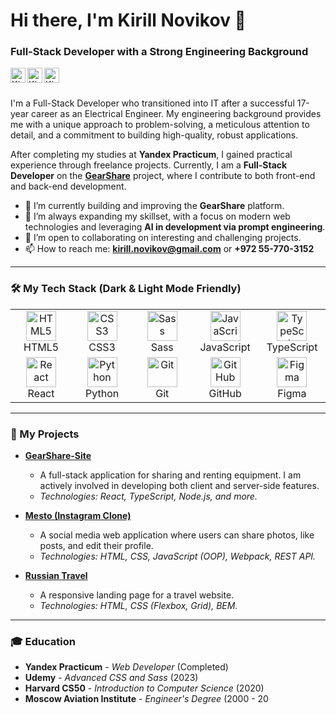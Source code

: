 # Hi there, I'm Kirill Novikov 👋

### Full-Stack Developer with a Strong Engineering Background

<a href="https://www.linkedin.com/in/kirill-novikov-312b73163/" style="margin-right: 8px;">
  <picture>
    <source media="(prefers-color-scheme: dark)" srcset="https://api.iconify.design/mdi/linkedin.svg?color=white&width=24&height=24">
    <source media="(prefers-color-scheme: light)" srcset="https://api.iconify.design/mdi/linkedin.svg?color=%230A66C2&width=24&height=24">
    <img align="left" alt="Kirill Novikov | LinkedIn" width="24px" height="24px" src="https://api.iconify.design/mdi/linkedin.svg?color=%230A66C2&width=24&height=24">
  </picture>
</a>
<a href="https://t.me/Kerbasi" style="margin-right: 8px;">
  <picture>
    <source media="(prefers-color-scheme: dark)" srcset="https://api.iconify.design/mdi/telegram.svg?color=white&width=24&height=24">
    <source media="(prefers-color-scheme: light)" srcset="https://api.iconify.design/mdi/telegram.svg?color=%2326A5E4&width=24&height=24">
    <img align="left" alt="Kirill Novikov | Telegram" width="24px" height="24px" src="https://api.iconify.design/mdi/telegram.svg?color=%2326A5E4&width=24&height=24">
  </picture>
</a>
<a href="mailto:kirill.novikov@gmail.com">
  <picture>
    <source media="(prefers-color-scheme: dark)" srcset="https://api.iconify.design/mdi/gmail.svg?color=white&width=24&height=24">
    <source media="(prefers-color-scheme: light)" srcset="https://api.iconify.design/mdi/gmail.svg?color=%23EA4335&width=24&height=24">
    <img align="left" alt="Kirill Novikov | Email" width="24px" height="24px" src="https://api.iconify.design/mdi/gmail.svg?color=%23EA4335&width=24&height=24">
  </picture>
</a>
<br />
<br />

I'm a Full-Stack Developer who transitioned into IT after a successful 17-year career as an Electrical Engineer. My engineering background provides me with a unique approach to problem-solving, a meticulous attention to detail, and a commitment to building high-quality, robust applications.

After completing my studies at **Yandex Practicum**, I gained practical experience through freelance projects. Currently, I am a **Full-Stack Developer** on the **[GearShare](https://github.com/DanielVihorev/GearShare-Site)** project, where I contribute to both front-end and back-end development.

- 🔭 I’m currently building and improving the **GearShare** platform.
- 🌱 I’m always expanding my skillset, with a focus on modern web technologies and leveraging **AI in development via prompt engineering**.
- 👯 I’m open to collaborating on interesting and challenging projects.
- 📫 How to reach me: **kirill.novikov@gmail.com** or **+972 55-770-3152**

---

### 🛠️ My Tech Stack (Dark & Light Mode Friendly)

<table>
  <tr>
    <td align="center" width="96">
      <picture>
        <source media="(prefers-color-scheme: dark)" srcset="https://cdn.simpleicons.org/html5/white">
        <source media="(prefers-color-scheme: light)" srcset="https://cdn.simpleicons.org/html5/black">
        <img src="https://cdn.simpleicons.org/html5/black" alt="HTML5" width="48" height="48" />
      </picture>
      <br>HTML5
    </td>
    <td align="center" width="96">
      <picture>
        <source media="(prefers-color-scheme: dark)" srcset="https://cdn.simpleicons.org/css3/white">
        <source media="(prefers-color-scheme: light)" srcset="https://cdn.simpleicons.org/css3/black">
        <img src="https://cdn.simpleicons.org/css3/black" alt="CSS3" width="48" height="48" />
      </picture>
      <br>CSS3
    </td>
    <td align="center" width="96">
      <picture>
        <source media="(prefers-color-scheme: dark)" srcset="https://cdn.simpleicons.org/sass/white">
        <source media="(prefers-color-scheme: light)" srcset="https://cdn.simpleicons.org/sass/black">
        <img src="https://cdn.simpleicons.org/sass/black" alt="Sass" width="48" height="48" />
      </picture>
      <br>Sass
    </td>
    <td align="center" width="96">
      <picture>
        <source media="(prefers-color-scheme: dark)" srcset="https://cdn.simpleicons.org/javascript/white">
        <source media="(prefers-color-scheme: light)" srcset="https://cdn.simpleicons.org/javascript/black">
        <img src="https://cdn.simpleicons.org/javascript/black" alt="JavaScript" width="48" height="48" />
      </picture>
      <br>JavaScript
    </td>
     <td align="center" width="96">
      <picture>
        <source media="(prefers-color-scheme: dark)" srcset="https://cdn.simpleicons.org/typescript/white">
        <source media="(prefers-color-scheme: light)" srcset="https://cdn.simpleicons.org/typescript/black">
        <img src="https://cdn.simpleicons.org/typescript/black" alt="TypeScript" width="48" height="48" />
      </picture>
      <br>TypeScript
    </td>
  </tr>
  <tr>
    <td align="center" width="96">
      <picture>
        <source media="(prefers-color-scheme: dark)" srcset="https://cdn.simpleicons.org/react/white">
        <source media="(prefers-color-scheme: light)" srcset="https://cdn.simpleicons.org/react/black">
        <img src="https://cdn.simpleicons.org/react/black" alt="React" width="48" height="48" />
      </picture>
      <br>React
    </td>
    <td align="center" width="96">
      <picture>
        <source media="(prefers-color-scheme: dark)" srcset="https://cdn.simpleicons.org/python/white">
        <source media="(prefers-color-scheme: light)" srcset="https://cdn.simpleicons.org/python/black">
        <img src="https://cdn.simpleicons.org/python/black" alt="Python" width="48" height="48" />
      </picture>
      <br>Python
    </td>
    <td align="center" width="96">
      <picture>
        <source media="(prefers-color-scheme: dark)" srcset="https://cdn.simpleicons.org/git/white">
        <source media="(prefers-color-scheme: light)" srcset="https://cdn.simpleicons.org/git/black">
        <img src="https://cdn.simpleicons.org/git/black" alt="Git" width="48" height="48" />
      </picture>
      <br>Git
    </td>
    <td align="center" width="96">
      <picture>
        <source media="(prefers-color-scheme: dark)" srcset="https://cdn.simpleicons.org/github/white">
        <source media="(prefers-color-scheme: light)" srcset="https://cdn.simpleicons.org/github/black">
        <img src="https://cdn.simpleicons.org/github/black" alt="GitHub" width="48" height="48" />
      </picture>
      <br>GitHub
    </td>
     <td align="center" width="96">
      <picture>
        <source media="(prefers-color-scheme: dark)" srcset="https://cdn.simpleicons.org/figma/white">
        <source media="(prefers-color-scheme: light)" srcset="https://cdn.simpleicons.org/figma/black">
        <img src="https://cdn.simpleicons.org/figma/black" alt="Figma" width="48" height="48" />
      </picture>
      <br>Figma
    </td>
  </tr>
</table>

---

### 🚀 My Projects

- **[GearShare-Site](https://github.com/DanielVihorev/GearShare-Site)**
  - A full-stack application for sharing and renting equipment. I am actively involved in developing both client and server-side features.
  - _Technologies: React, TypeScript, Node.js, and more._

- **[Mesto (Instagram Clone)](https://github.com/kerbasi/mesto)**
  - A social media web application where users can share photos, like posts, and edit their profile.
  - _Technologies: HTML, CSS, JavaScript (OOP), Webpack, REST API._

- **[Russian Travel](https://github.com/kerbasi/russian-travel)**
  - A responsive landing page for a travel website.
  - _Technologies: HTML, CSS (Flexbox, Grid), BEM._

---

### 🎓 Education

- **Yandex Practicum** - *Web Developer* (Completed)
- **Udemy** - *Advanced CSS and Sass* (2023)
- **Harvard CS50** - *Introduction to Computer Science* (2020)
- **Moscow Aviation Institute** - *Engineer's Degree* (2000 - 20
